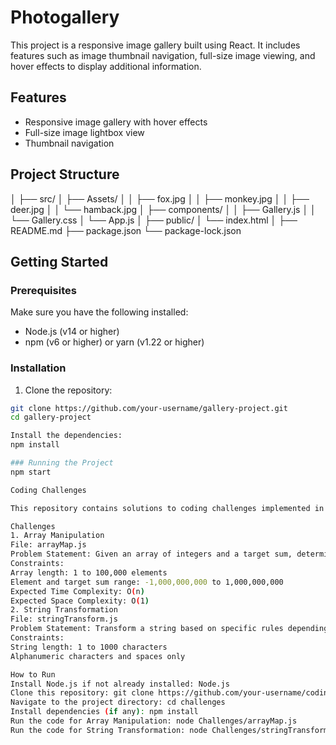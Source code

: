 # Photogallery

This project is a responsive image gallery built using React. It includes features such as image thumbnail navigation, full-size image viewing, and hover effects to display additional information.

## Features

- Responsive image gallery with hover effects
- Full-size image lightbox view
- Thumbnail navigation

## Project Structure

│
├── src/
│ ├── Assets/
│ │ ├── fox.jpg
│ │ ├── monkey.jpg
│ │ ├── deer.jpg
│ │ └── hamback.jpg
│ ├── components/
│ │ ├── Gallery.js
│ │ └── Gallery.css
│ └── App.js
│
├── public/
│ └── index.html
│
├── README.md
├── package.json
└── package-lock.json

## Getting Started

### Prerequisites

Make sure you have the following installed:

- Node.js (v14 or higher)
- npm (v6 or higher) or yarn (v1.22 or higher)

### Installation

1. Clone the repository:

```sh
git clone https://github.com/your-username/gallery-project.git
cd gallery-project

Install the dependencies:
npm install

### Running the Project
npm start

Coding Challenges

This repository contains solutions to coding challenges implemented in JavaScript.

Challenges
1. Array Manipulation
File: arrayMap.js
Problem Statement: Given an array of integers and a target sum, determine if there exists a contiguous subarray within the array that sums up to the target.
Constraints:
Array length: 1 to 100,000 elements
Element and target sum range: -1,000,000,000 to 1,000,000,000
Expected Time Complexity: O(n)
Expected Space Complexity: O(1)
2. String Transformation
File: stringTransform.js
Problem Statement: Transform a string based on specific rules depending on its length being divisible by 3, 5, or both.
Constraints:
String length: 1 to 1000 characters
Alphanumeric characters and spaces only

How to Run
Install Node.js if not already installed: Node.js
Clone this repository: git clone https://github.com/your-username/coding-challenges.git
Navigate to the project directory: cd challenges
Install dependencies (if any): npm install
Run the code for Array Manipulation: node Challenges/arrayMap.js
Run the code for String Transformation: node Challenges/stringTransform.js
